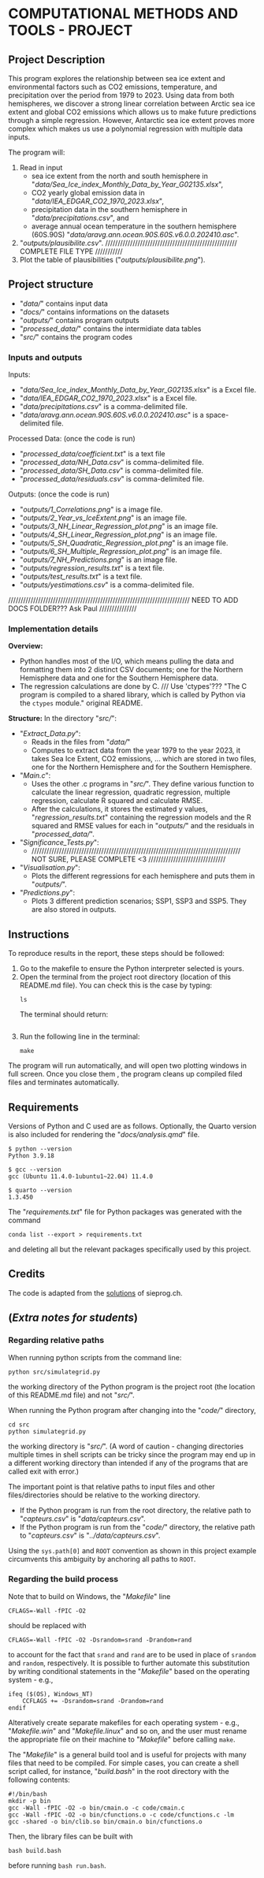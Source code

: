 # COMPUTATIONAL METHODS AND TOOLS - PROJECT 

## Project Description

This program explores the relationship between sea ice extent and environmental factors such as CO2 emissions, temperature, and precipitation over the period from 1979 to 2023. Using data from both hemispheres, we discover a strong linear correlation between Arctic sea ice extent and global CO2 emissions which allows us to make future predictions through a simple regression. However, Antarctic sea ice extent proves more complex which makes us use a polynomial regression with multiple data inputs.

The program will:
1. Read in input
   - sea ice extent from the north and south hemisphere in "*data/Sea_Ice_index_Monthly_Data_by_Year_G02135.xlsx*",
   - CO2 yearly global emission data in "*data/IEA_EDGAR_CO2_1970_2023.xlsx*",
   - precipitation data in the southern hemisphere in "*data/precipitations.csv*", and
   - average annual ocean temperature in the southern hemisphere (60S.90S) "*data/aravg.ann.ocean.90S.60S.v6.0.0.202410.asc*".
2.   "*outputs/plausibilite.csv*". ///////////////////////////////////////////////////// COMPLETE FILE TYPE ///////////
3. Plot the table of plausibilities ("*outputs/plausibilite.png*").

## Project structure

- "*data/*" contains input data
- "*docs/*" contains informations on the datasets
- "*outputs/*" contains program outputs
- "*processed_data/*" contains the intermidiate data tables 
- "*src/*" contains the program codes

### Inputs and outputs

Inputs:
- "*data/Sea_Ice_index_Monthly_Data_by_Year_G02135.xlsx*" is a Excel file. 
- "*data/IEA_EDGAR_CO2_1970_2023.xlsx*" is a Excel file.
- "*data/precipitations.csv*" is a comma-delimited file.
- "*data/aravg.ann.ocean.90S.60S.v6.0.0.202410.asc*" is a space-delimited file.

Processed Data: (once the code is run)
- "*processed_data/coefficient.txt*" is a text file
- "*processed_data/NH_Data.csv*" is comma-delimited file.
- "*processed_data/SH_Data.csv*" is comma-delimited file.
- "*processed_data/residuals.csv*" is comma-delimited file.

Outputs: (once the code is run)
- "*outputs/1_Correlations.png*" is a image file.
- "*outputs/2_Year_vs_IceExtent.png*" is an image file.
- "*outputs/3_NH_Linear_Regression_plot.png*" is an image file.
- "*outputs/4_SH_Linear_Regression_plot.png*" is an image file.
- "*outputs/5_SH_Quadratic_Regression_plot.png*" is an image file.
- "*outputs/6_SH_Multiple_Regression_plot.png*" is an image file.
- "*outputs/7_NH_Predictions.png*" is an image file.
- "*outputs/regression_results.txt*" is a text file.
- "*outputs/test_results.txt*" is a text file.
- "*outputs/yestimations.csv*" is a comma-delimited file.

///////////////////////////////////////////////////////////////////////// NEED TO ADD DOCS FOLDER??? Ask Paul ///////////////

### Implementation details
 
**Overview:**
- Python handles most of the I/O, which means pulling the data and formatting them into 2 distinct CSV documents; one for the Northern Hemisphere data and one for the Southern Hemisphere data. 
- The regression calculations are done by C.                            /// Use 'ctypes'??? "The C program is compiled to a shared library, which is called by Python via the `ctypes` module." original README.


**Structure:** In the directory "*src/*":
- "*Extract_Data.py*":
  - Reads in the files from "*data/*"
  - Computes to extract data from the year 1979 to the year 2023, it takes Sea Ice Extent, CO2 emissions, ... which are stored in two files, one for the Northern Hemisphere and for the Southern Hemisphere.
- "*Main.c*":
  - Uses the other .c programs in "*src/*". They define various function to calculate the linear regression, quadratic regression, multiple regression, calculate R squared and calculate RMSE.
  - After the calculations, it stores the estimated y values, "*regression_results.txt*" containing the regression models and the R squared and RMSE values for each in "*outputs/*" and the residuals in "*processed_data/*".
- "*Significance_Tests.py*":
  - //////////////////////////////////////////////////////////////////////////////////// NOT SURE, PLEASE COMPLETE <3 ///////////////////////////////
- "*Visualisation.py*":
  - Plots the different regressions for each hemisphere and puts them in "*outputs/*".
- "*Predictions.py*":
  - Plots 3 different prediction scenarios; SSP1, SSP3 and SSP5. They are also stored in outputs.


## Instructions

To reproduce results in the report, these steps should be followed:

1. Go to the makefile to ensure the Python interpreter selected is yours.
2. Open the terminal from the project root directory (location of this README.md file). You can check this is the case by typing:
    ```
    ls
    ```
    The terminal should return:
    ```
    
    ```
3. Run the following line in the terminal:
    ```
    make
    ```
The program will run automatically, and will open two plotting windows in full screen. Once you close them , the program cleans up compiled filed files and terminates automatically.

## Requirements

Versions of Python and C used are as follows. Optionally, the Quarto version is also included for rendering the "*docs/analysis.qmd*" file. 
```
$ python --version
Python 3.9.18

$ gcc --version
gcc (Ubuntu 11.4.0-1ubuntu1~22.04) 11.4.0

$ quarto --version
1.3.450
```

The "*requirements.txt*" file for Python packages was generated with the command
```{sh}
conda list --export > requirements.txt
```
and deleting all but the relevant packages specifically used by this project.

## Credits

The code is adapted from the [solutions](https://sieprog.ch/#c/pollution/solutions) of sieprog.ch.

## (***Extra notes for students***)

### Regarding relative paths

When running python scripts from the command line:
```{bash}
python src/simulategrid.py
```
the working directory of the Python program is the project root (the location of this README.md file) and not "*src/*". 

When running the Python program after changing into the "*code/*" directory,
```{bash}
cd src
python simulategrid.py
```
the working directory is "*src/*". (A word of caution - changing directories multiple times in shell scripts can be tricky since the program may end up in a different working directory than intended if any of the programs that are called exit with error.)

The important point is that relative paths to input files and other files/directories should be relative to the working directory. 

- If the Python program is run from the root directory, the relative path to "*capteurs.csv*" is "*data/capteurs.csv*". 
- If the Python program is run from the "*code/*" directory, the relative path to "*capteurs.csv*" is "*../data/capteurs.csv*". 

Using the `sys.path[0]` and `ROOT` convention as shown in this project example circumvents this ambiguity by anchoring all paths to `ROOT`.

### Regarding the build process

Note that to build on Windows, the "*Makefile*" line 
```{lang-makefile}
CFLAGS=-Wall -fPIC -O2
```
should be replaced with
```{lang-makefile}
CFLAGS=-Wall -fPIC -O2 -Dsrandom=srand -Drandom=rand
```
to account for the fact that `srand` and `rand` are to be used in place of `srandom` and `random`, respectively. It is possible to further automate this substitution by writing conditional statements in the "*Makefile*" based on the operating system - e.g.,
```{lang-makefile}
ifeq ($(OS), Windows_NT)
    CCFLAGS += -Dsrandom=srand -Drandom=rand
endif
```
Alteratively create separate makefiles for each operating system - e.g., "*Makefile.win*" and "*Makefile.linux*" and so on, and the user must rename the appropriate file on their machine to "*Makefile*" before calling `make`.

The "*Makefile*" is a general build tool and is useful for projects with many files that need to be compiled. For simple cases, you can create a shell script called, for instance, "*build.bash*" in the root directory with the following contents:
```{bash}
#!/bin/bash
mkdir -p bin
gcc -Wall -fPIC -O2 -o bin/cmain.o -c code/cmain.c
gcc -Wall -fPIC -O2 -o bin/cfunctions.o -c code/cfunctions.c -lm
gcc -shared -o bin/clib.so bin/cmain.o bin/cfunctions.o
```
Then, the library files can be built with 
```{bash}
bash build.bash
```
before running `bash run.bash`.

